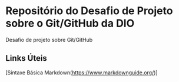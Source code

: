 # Repositório do Desafio de Projeto sobre o Git/GitHub da DIO
Desafio de projeto sobre Git/GitHub

## Links Úteis
[Sintaxe Básica Markdown(https://www.markdownguide.org/)]
